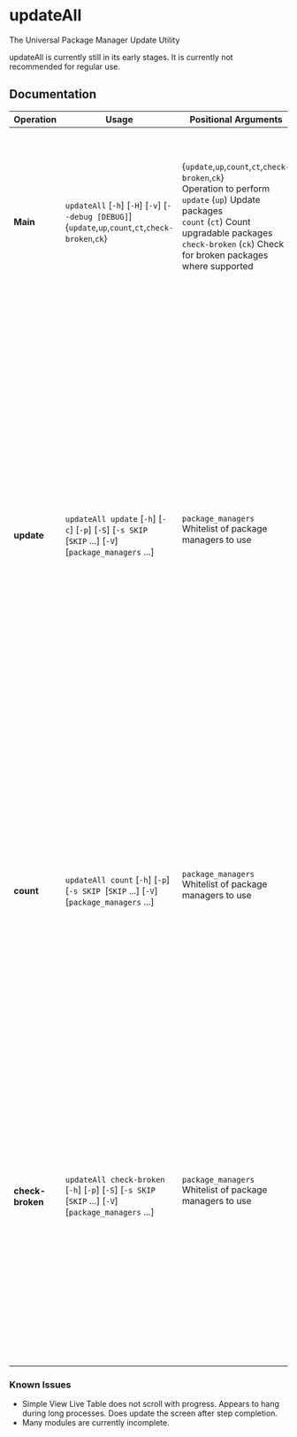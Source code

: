 # updateAll
The Universal Package Manager Update Utility

updateAll is currently still in its early stages. It is currently not recommended for regular use.

<!--HELP GEN START-->
## Documentation
| Operation | Usage | Positional Arguments | Options |
| --- | --- | --- | --- |
| **Main** | `updateAll` [`-h`] [`-H`] [`-v`] [`--debug [DEBUG]`] {`update`,`up`,`count`,`ct`,`check-broken`,`ck`} | {`update`,`up`,`count`,`ct`,`check-broken`,`ck`}<br> Operation to perform<br> `update` (`up`)         Update packages<br> `count` (`ct`)          Count upgradable packages<br> `check-broken` (`ck`)   Check for broken packages where supported<br> <br>  | `-h`, `--help`            show this help message and exit<br> `-H`, `--full-help`       Display full updateAll help<br> `-v`, `--version`         show program's version number and exit<br>  |
| **update** | `updateAll update` [`-h`] [`-c`] [`-p`] [`-S`] [`-s SKIP `[`SKIP` ...] [`-V`] [`package_managers` ...] | `package_managers`      Whitelist of package managers to use<br> <br>  | `-h`, `--help`            show this help message and exit<br> `-c`, `--check-broken`    Check for broken packages after updating where<br> supported<br> `-p`, `--simple`          Don't use Live Table output for Package Manager Status<br> `-S`, `--simulate`        Dry run/simulate update process<br> `-s` `SKIP` [`SKIP` ...], `--skip SKIP `[`SKIP` ...]<br> Skip specified package managers<br> `-V`, `--verbose`         Enable verbose output<br>  |
| **count** | `updateAll count` [`-h`] [`-p`] [`-s SKIP `[`SKIP` ...] [`-V`] [`package_managers` ...] | `package_managers`      Whitelist of package managers to use<br> <br>  | `-h`, `--help`            show this help message and exit<br> `-p`, `--simple`          Don't use Live Table output for Package Manager Status<br> `-s SKIP `[`SKIP` ...], `--skip SKIP `[`SKIP` ...]<br> Skip specified package managers<br> `-V`, `--verbose`         Enable verbose output<br>  |
| **check-broken** | `updateAll check-broken` [`-h`] [`-p`] [`-S`] [`-s SKIP `[`SKIP` ...] [`-V`] [`package_managers` ...] | `package_managers`      Whitelist of package managers to use<br> <br>  | `-h`, `--help`            show this help message and exit<br> `-p`, `--simple`          Don't use Live Table output for Package Manager Status<br> `-S`, `--simulate`        Dry run/simulate check process<br> `-s SKIP `[`SKIP` ...], `--skip SKIP `[`SKIP` ...]<br> Skip specified package managers<br> `-V`, `--verbose`         Enable verbose output<br>  |
<!--HELP GEN END-->

### Known Issues

 - Simple View Live Table does not scroll with progress. Appears to hang during long processes. Does update the screen after step completion.
 - Many modules are currently incomplete.